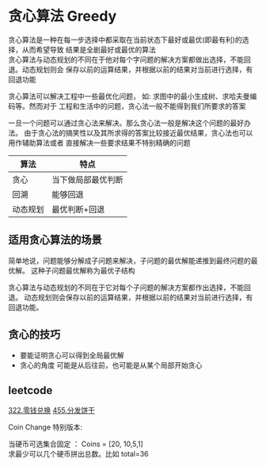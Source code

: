 # 贪心算法 Greedy

贪心算法是一种在每一步选择中都采取在当前状态下最好或最优(即最有利)的选择，从而希望导致
结果是全剧最好或最优的算法  
贪心算法与动态规划的不同在于他对每个字问题的解决方案都做出选择，不能回退。动态规划则会
保存以前的运算结果，并根据以前的结果对当前进行选择，有回退功能  

贪心算法可以解决工程中一些最优化问题， 如: 求图中的最小生成树、求哈夫曼编码等。然而对于
工程和生活中的问题，贪心法一般不能得到我们所要求的答案

一旦一个问题可以通过贪心法来解决。那么贪心法一般是解决这个问题的最好办法。
由于贪心法的搞笑性以及其所求得的答案比较接近最优结果，贪心法也可以用作辅助算法或者
直接解决一些要求结果不特别精确的问题


| 算法| 特点 |
| --- | --- |
| 贪心| 当下做局部最优判断 |
| 回溯 | 能够回退 |
| 动态规划 | 最优判断+回退 |


## 适用贪心算法的场景

简单地说，问题能够分解成子问题来解决，子问题的最优解能递推到最终问题的最优解。
这种子问题最优解称为最优子结构

贪心算法与动态规划的不同在于它对每个子问题的解决方案都作出选择，不能回退。
动态规划则会保存以前的运算结果，并根据以前的结果对当前进行选择，有回退功能。


## 贪心的技巧

- 要能证明贪心可以得到全局最优解
- 贪心的角度 可能是从后往前，也可能是从某个局部开始贪心

## leetcode

[322.零钱兑换](https://leetcode-cn.com/problems/coin-change/)
[455.分发饼干](https://leetcode-cn.com/problems/assign-cookies/)

Coin Change 特别版本:

当硬币可选集合固定 ： Coins = [20, 10,5,1]  
求最少可以几个硬币拼出总数。比如 total=36
